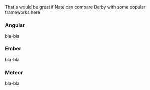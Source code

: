 That`s would be great if Nate can compare Derby with some popular frameworks here

### Angular

bla-bla

### Ember

bla-bla

### Meteor

bla-bla
